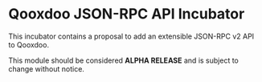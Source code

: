 # Qooxdoo JSON-RPC API Incubator

This incubator contains a proposal to add an extensible JSON-RPC v2 API 
to Qooxdoo.

This module should be considered **ALPHA RELEASE** and is subject to change without notice.


